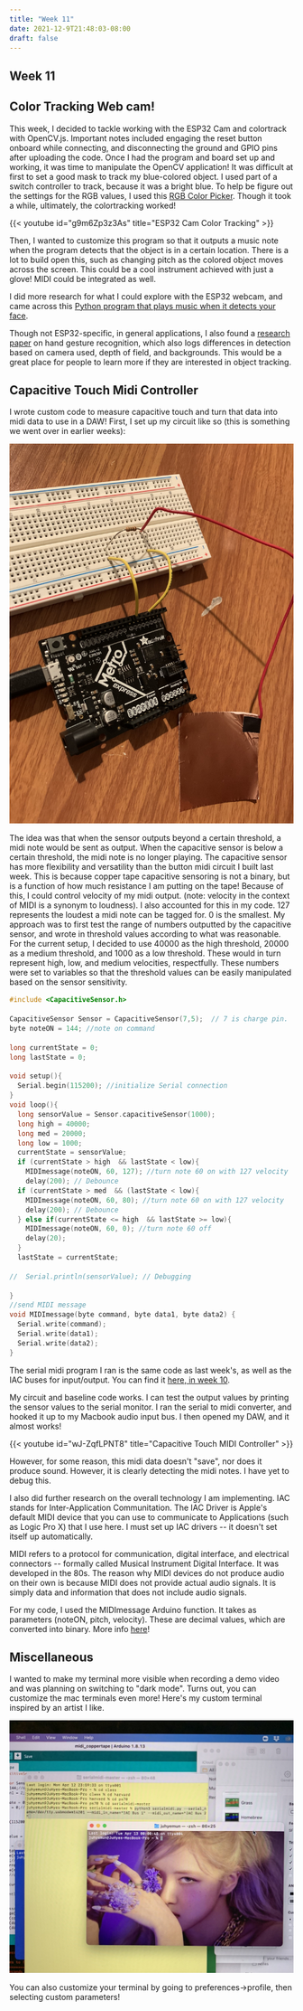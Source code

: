 ```yaml
---
title: "Week 11"
date: 2021-12-9T21:48:03-08:00
draft: false
---
```


## Week 11

## Color Tracking Web cam!

This week, I decided to tackle working with the ESP32 Cam and colortrack with OpenCV.js. Important notes included engaging the reset button onboard while connecting, and disconnecting the ground and GPIO pins after uploading the code. Once I had the program and board set up and working, it was time to manipulate the OpenCV application! It was difficult at first to set a good mask to track my blue-colored object. I used part of a switch controller to track, because it was a bright blue. To help be figure out the settings for the RGB values, I used this [RGB Color Picker](https://www.rapidtables.com/web/color/RGB_Color.html). Though it took a while, ultimately, the colortracking worked! 

{{< youtube id="g9m6Zp3z3As" title="ESP32 Cam Color Tracking" >}}

Then, I wanted to customize this program so that it outputs a music note when the program detects that the object is in a certain location. There is a lot to build open this, such as changing pitch as the colored object moves across the screen. This could be a cool instrument achieved with just a glove! MIDI could be integrated as well.

I did more research for what I could explore with the ESP32 webcam, and came across this [Python program that plays music when it detects your face](https://pgaleone.eu/tensorflow/opencv/playerctl/2020/03/26/facectrl-control-media-player-face/).

Though not ESP32-specific, in general applications, I also found a [research paper](/research.pdf) on hand gesture recognition, which also logs differences in detection based on camera used, depth of field, and backgrounds. This would be a great place for people to learn more if they are interested in object tracking.

## Capacitive Touch Midi Controller

I wrote custom code to measure capacitive touch and turn that data into midi data to use in a DAW! 
First, I set up my circuit like so (this is something we went over in earlier weeks):

![Capacitive sensor](IMG_7223.jpg)

The idea was that when the sensor outputs beyond a certain threshold, a midi note would be sent as output. When the capacitive sensor is below a certain threshold, the midi note is no longer playing. The capacitive sensor has more flexibility and versatility than the button midi circuit I built last week. This is because copper tape capacitive sensoring is not a binary, but is a function of how much resistance I am putting on the tape! Because of this, I could control velocity of my midi output. (note: velocity in the context of MIDI is a synonym to loudness). I also accounted for this in my code. 127 represents the loudest a midi note can be tagged for. 0 is the smallest. My approach was to first test the range of numbers outputted by the capacitive sensor, and wrote in threshold values according to what was reasonable. For the current setup, I decided to use 40000 as the high threshold, 20000 as a medium threshold, and 1000 as a low threshold. These would in turn represent high, low, and medium velocities, respectfully. These numbers were set to variables so that the threshold values can be easily manipulated based on the sensor sensitivity.

``` cpp
#include <CapacitiveSensor.h>

CapacitiveSensor Sensor = CapacitiveSensor(7,5);  // 7 is charge pin.  5 is sense pin.
byte noteON = 144; //note on command

long currentState = 0;
long lastState = 0;

void setup(){
  Serial.begin(115200); //initialize Serial connection
}
void loop(){
  long sensorValue = Sensor.capacitiveSensor(1000);
  long high = 40000;
  long med = 20000;
  long low = 1000;
  currentState = sensorValue;
  if (currentState > high  && lastState < low){
    MIDImessage(noteON, 60, 127); //turn note 60 on with 127 velocity
    delay(200); // Debounce
  if (currentState > med  && (lastState < low){
    MIDImessage(noteON, 60, 80); //turn note 60 on with 127 velocity
    delay(200); // Debounce
  } else if(currentState <= high  && lastState >= low){
    MIDImessage(noteON, 60, 0); //turn note 60 off
    delay(20);
  }
  lastState = currentState;

//  Serial.println(sensorValue); // Debugging
 
}
//send MIDI message
void MIDImessage(byte command, byte data1, byte data2) {
  Serial.write(command);
  Serial.write(data1);
  Serial.write(data2);
}
```
The serial midi program I ran is the same code as last week's, as well as the IAC buses for input/output. You can find it [here, in week 10](https://juhye-m.github.io/ps70/posts/week-10/).

My circuit and baseline code works. I can test the output values by printing the sensor values to the serial monitor. I ran the serial to midi converter, and hooked it up to my Macbook audio input bus. I then opened my DAW, and it almost works!

{{< youtube id="wJ-ZqfLPNT8" title="Capacitive Touch MIDI Controller" >}}

However, for some reason, this midi data doesn't "save", nor does it produce sound. However, it is clearly detecting the midi notes. I have yet to debug this.

I also did further research on the overall technology I am implementing. IAC stands for Inter-Application Communitation. The IAC Driver is Apple's default MIDI device that you can use to communicate to Applications (such as Logic Pro X) that I use here. I must set up IAC drivers -- it doesn't set itself up automatically.

MIDI refers to a protocol for communication, digital interface, and electrical connectors  -- formally called Musical Instrument Digital Interface. It was developed in the 80s. The reason why MIDI devices do not produce audio on their own is because MIDI does not provide actual audio signals. It is simply data and information that does not include audio signals.

For my code, I used the MIDImessage Arduino function. It takes as parameters (noteON, pitch, velocity). These are decimal values, which are converted into binary. More info [here](https://www.instructables.com/What-is-MIDI/)!

## Miscellaneous

I wanted to make my terminal more visible when recording a demo video and was planning on switching to "dark mode". Turns out, you can customize the mac terminals even more! Here's my custom terminal inspired by an artist I like.

![Rosé terminal](rose.jpg)

You can also customize your terminal by going to preferences->profile, then selecting custom parameters!
